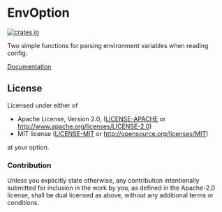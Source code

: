 # EnvOption

[![crates.io](https://img.shields.io/crates/v/envoption.svg)](https://crates.io/crates/envoption)

Two simple functions for parsing environment variables when reading config.

[Documentation](https://docs.rs/envoption/)

## License

Licensed under either of

 * Apache License, Version 2.0, ([LICENSE-APACHE](LICENSE-APACHE) or http://www.apache.org/licenses/LICENSE-2.0)
 * MIT license ([LICENSE-MIT](LICENSE-MIT) or http://opensource.org/licenses/MIT)

at your option.

### Contribution

Unless you explicitly state otherwise, any contribution intentionally submitted
for inclusion in the work by you, as defined in the Apache-2.0 license, shall be dual licensed as above, without any
additional terms or conditions.
